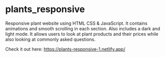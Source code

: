 # plants_responsive

Responsive plant website using HTML CSS & JavaScript. It contains animations and smooth scrolling in each section. 
Also includes a dark and light mode. It allows users to look at plant products and their prices while also looking at
commonly asked questions.

Check it out here: https://plants-responsive-1.netlify.app/ 
